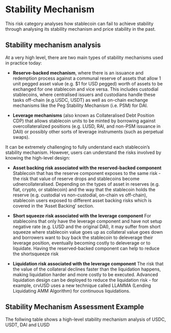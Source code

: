 # Stability Mechanism
This risk category analyses how stablecoin can fail to achieve stability through analysing its stability mechanism and price stability in the past.

## Stability mechanism analysis
At a very high level, there are two main types of stability mechanisms used in practice today:

- **Reserve-backed mechanism**, where there is an issuance and redemption process against a communal reserve of assets that allow 1 unit pegged asset value (e.g. $1 for USD pegged) worth of assets to be exchanged for one stablecoin and vice versa. This includes custodial stablecoins, where centralised issuers and custodians handle these tasks off-chain (e.g.USDC, USDT) as well as on-chain exchange mechanisms like the Peg Stability Mechanism (i.e. PSM) for DAI.

- **Leverage mechanisms** (also known as Collateralised Debt Position CDP) that allows stablecoin units to be minted by borrowing against overcollateralized positions (e.g. LUSD, RAI, and non-PSM issuance in DAII) or possibly other sorts of leverage instruments (such as perpetual swaps).

It can be extremely challenging to fully understand each stablecoin’s stability mechanism. However, users can understand the risks involved by knowing the high-level design:

- **Asset backing risk associated with the reserved-backed component**
Stablecoin that has the reserve component exposes to the same risk - the risk that value of reserve drops and stablecoins become udnercollateralised. Depending on the types of asset in reserves (e.g. fiat, crypto, or stablecoin) and the way that the stablecoin holds the reserve (e.g. custodial vs non-custodial, on-chain vs off-chain), stablecoin users exposed to different asset backing risks which is covered in the ‘Asset Backing’ section.

- **Short squeeze risk associated with the leverage component**
For stablecoins that only have the leverage component and have not setup negative rate (e.g. LUSD and the original DAI), it may suffer from short squeeze where stablecoin value goes up as collateral value goes down and borrowers want to buy back the stablecoin to deleverage their leverage position, eventually becoming costly to deleverage or to liquidate. Having the reserved-backed component can help to reduce the shortsqueeze risk

- **Liquidation risk associated with the leverage component**
The risk that the value of the collateral declines faster than the liquidation happens, making liquidation harder and more costly to be executed. Advanced liquidation design can be deployed to reduce the liquidation risk - for example, crvUSD uses a new technique called LLAMMA (Lending Liquidating AMM Algorithm) for continuous liquidations.

## Stability Mechanism Assessment Example
The follwing table shows a high-level stability mechanism analysis of USDC, USDT, DAI and LUSD 
